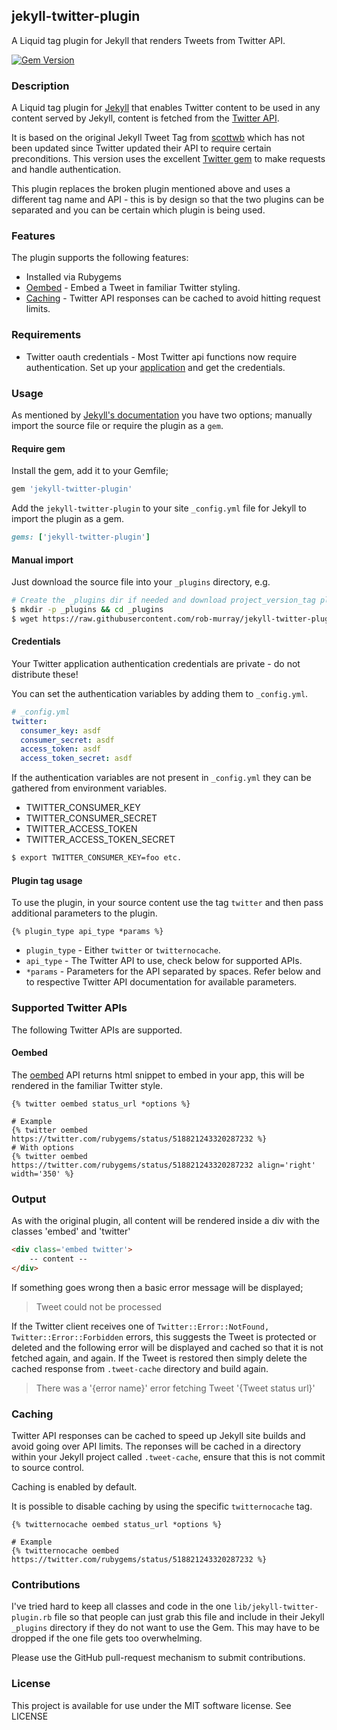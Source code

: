 ## jekyll-twitter-plugin

A Liquid tag plugin for Jekyll that renders Tweets from Twitter API.

[![Gem Version](https://badge.fury.io/rb/jekyll-twitter-plugin.svg)](http://badge.fury.io/rb/jekyll-twitter-plugin)


### Description

A Liquid tag plugin for [Jekyll](http://jekyllrb.com/) that enables Twitter content to be used in any content served by Jekyll, content is fetched from the [Twitter API](https://dev.twitter.com/home).

It is based on the original Jekyll Tweet Tag from [scottwb](https://github.com/scottwb/jekyll-tweet-tag) which has not been updated since Twitter updated their API to require certain preconditions. This version uses the excellent [Twitter gem](https://github.com/sferik/twitter) to make requests and handle authentication.

This plugin replaces the broken plugin mentioned above and uses a different tag name and API - this is by design so that the two plugins can be separated and you can be certain which plugin is being used.


### Features

The plugin supports the following features:

* Installed via Rubygems
* [Oembed](#oembed) - Embed a Tweet in familiar Twitter styling.
* [Caching](#caching) - Twitter API responses can be cached to avoid hitting request limits.


### Requirements

* Twitter oauth credentials - Most Twitter api functions now require authentication. Set up your [application](https://dev.twitter.com/apps/new) and get the credentials.

### Usage

As mentioned by [Jekyll's documentation](http://jekyllrb.com/docs/plugins/#installing-a-plugin) you have two options; manually import the source file or require the plugin as a `gem`.

#### Require gem

Install the gem, add it to your Gemfile;

```ruby
gem 'jekyll-twitter-plugin'
```

Add the `jekyll-twitter-plugin` to your site `_config.yml` file for Jekyll to import the plugin as a gem.

```ruby
gems: ['jekyll-twitter-plugin']
```

#### Manual import

Just download the source file into your `_plugins` directory, e.g.

```bash
# Create the _plugins dir if needed and download project_version_tag plugin
$ mkdir -p _plugins && cd _plugins
$ wget https://raw.githubusercontent.com/rob-murray/jekyll-twitter-plugin/master/lib/jekyll-twitter-plugin.rb
```

#### Credentials

Your Twitter application authentication credentials are private - do not distribute these!

You can set the authentication variables by adding them to `_config.yml`.

```yaml
# _config.yml
twitter:
  consumer_key: asdf
  consumer_secret: asdf
  access_token: asdf
  access_token_secret: asdf
```

If the authentication variables are not present in `_config.yml` they can be gathered from
environment variables.

* TWITTER_CONSUMER_KEY
* TWITTER_CONSUMER_SECRET
* TWITTER_ACCESS_TOKEN
* TWITTER_ACCESS_TOKEN_SECRET

```bash
$ export TWITTER_CONSUMER_KEY=foo etc.
```

#### Plugin tag usage

To use the plugin, in your source content use the tag `twitter` and then pass additional parameters to the plugin.

```liquid
{% plugin_type api_type *params %}
```

* `plugin_type` - Either `twitter` or `twitternocache`.
* `api_type` - The Twitter API to use, check below for supported APIs.
* `*params` - Parameters for the API separated by spaces. Refer below and to respective Twitter API documentation for available parameters.

### Supported Twitter APIs

The following Twitter APIs are supported.

#### Oembed

The [oembed](https://dev.twitter.com/rest/reference/get/statuses/oembed) API returns html snippet to embed in your app, this will be rendered in the familiar Twitter style.

```liquid
{% twitter oembed status_url *options %}

# Example
{% twitter oembed https://twitter.com/rubygems/status/518821243320287232 %}
# With options
{% twitter oembed https://twitter.com/rubygems/status/518821243320287232 align='right' width='350' %}
```

### Output

As with the original plugin, all content will be rendered inside a div with the classes 'embed' and 'twitter'

```html
<div class='embed twitter'>
    -- content --
</div>
```

If something goes wrong then a basic error message will be displayed;

> Tweet could not be processed

If the Twitter client receives one of `Twitter::Error::NotFound, Twitter::Error::Forbidden` errors, this suggests the Tweet is protected or deleted and the following error will be displayed and cached so that it is not fetched again, and again. If the Tweet is restored then simply delete the cached response from `.tweet-cache` directory and build again.

> There was a '{error name}' error fetching Tweet '{Tweet status url}'

### Caching

Twitter API responses can be cached to speed up Jekyll site builds and avoid going over API limits. The reponses will be cached in a directory within your Jekyll project called `.tweet-cache`, ensure that this is not commit to source control.

Caching is enabled by default.

It is possible to disable caching by using the specific `twitternocache` tag.

```liquid
{% twitternocache oembed status_url *options %}

# Example
{% twitternocache oembed https://twitter.com/rubygems/status/518821243320287232 %}

```

### Contributions

I've tried hard to keep all classes and code in the one `lib/jekyll-twitter-plugin.rb` file so that people can just grab this file and include in their Jekyll `_plugins` directory if they do not want to use the Gem. This may have to be dropped if the one file gets too overwhelming.

Please use the GitHub pull-request mechanism to submit contributions.

### License

This project is available for use under the MIT software license.
See LICENSE
